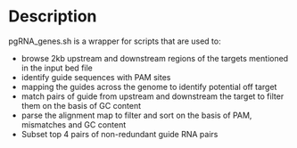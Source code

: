 # Description 

pgRNA_genes.sh is a wrapper for scripts that are used to: 
  - browse 2kb upstream and downstream regions of the targets mentioned in the input bed file
  - identify guide sequences with PAM sites
  - mapping the guides across the genome to identify potential off target
  - match pairs of guide from upstream and downstream the target to filter them on the basis of GC content
  - parse the alignment map to filter and sort on the basis of PAM, mismatches and GC content
  - Subset top 4 pairs of non-redundant guide RNA pairs
